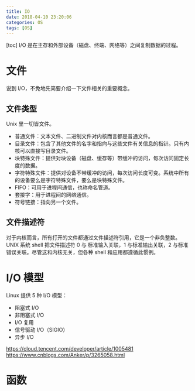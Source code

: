```yaml
---
title: IO
date: 2018-04-10 23:20:06
categories: OS
tags: [OS]
---
```

[toc]
I/O 是在主存和外部设备（磁盘、终端、网络等）之间复制数据的过程。

# 文件
说到 I/O，不免地先简要介绍一下文件相关的重要概念。

## 文件类型
Unix 里一切皆文件。
* 普通文件：文本文件、二进制文件对内核而言都是普通文件。
* 目录文件：包含了其他文件的名字和指向与这些文件有关信息的指针。只有内核可以直接写目录文件。
* 块特殊文件：提供对块设备（磁盘、缓存等）带缓冲的访问，每次访问固定长度的数据。
* 字符特殊文件：提供对设备不带缓冲的访问，每次访问长度可变。系统中所有的设备要么是字符特殊文件，要么是块特殊文件。
* FIFO：可用于进程间通信，也称命名管道。
* 套接字：用于进程间的网络通信。
* 符号链接：指向另一个文件。

## 文件描述符
对于内核而言，所有打开的文件都通过文件描述符引用，它是一个非负整数。UNIX 系统 shell 把文件描述符 0 与 标准输入关联，1 与标准输出关联，2 与标准错误关联。尽管这和内核无关，但各种 shell 和应用都遵循此惯例。

# I/O 模型
Linux 提供 5 种 I/O 模型：
* 阻塞式 I/O
* 非阻塞式 I/O
* I/O 复用
* 信号驱动 I/O（SIGIO）
* 异步 I/O

https://cloud.tencent.com/developer/article/1005481
https://www.cnblogs.com/Anker/p/3265058.html

# 函数
